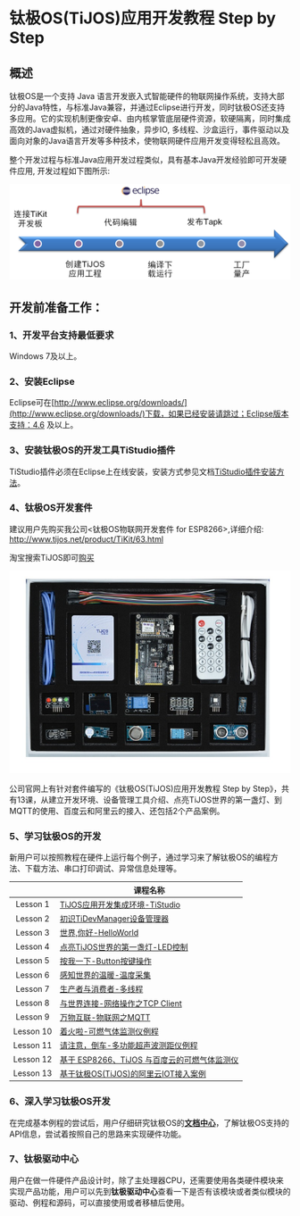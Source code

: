 # 钛极OS(TiJOS)应用开发教程 Step by Step

## 概述

钛极OS是一个支持 Java 语言开发嵌入式智能硬件的物联网操作系统，支持大部分的Java特性，与标准Java兼容，并通过Eclipse进行开发，同时钛极OS还支持多应用。它的实现机制更像安卓、由内核掌管底层硬件资源，软硬隔离，同时集成高效的Java虚拟机，通过对硬件抽象，异步IO, 多线程、沙盒运行，事件驱动以及面向对象的Java语言开发等多种技术，使物联网硬件应用开发变得轻松且高效。

整个开发过程与标准Java应用开发过程类似，具有基本Java开发经验即可开发硬件应用, 开发过程如下图所示:

![1523584920885](./img/DevProcess.png)

## 开发前准备工作：

### 1、开发平台支持最低要求

Windows 7及以上。

### 2、安装Eclipse

Eclipse可在[http://www.eclipse.org/downloads/](http://www.eclipse.org/downloads/)下载，如果已经安装请跳过；Eclipse版本支持：4.6 及以上。

### 3、安装钛极OS的开发工具TiStudio插件

TiStudio插件必须在Eclipse上在线安装，安装方式参见文档[TiStudio插件安装方法](http://dev.tijos.net/setup/tijos_application_devsuite_setup/)。

### 4、钛极OS开发套件

建议用户先购买我公司<钛极OS物联网开发套件 for ESP8266>,详细介绍: <http://www.tijos.net/product/TiKit/63.html>

淘宝搜索TiJOS即可[购买](https://shop423269048.taobao.com/)

![tikit-suite](.\img\TiKit-Suite.png)

公司官网上有针对套件编写的《钛极OS(TiJOS)应用开发教程 Step by Step》，共有13课，从建立开发环境、设备管理工具介绍、点亮TiJOS世界的第一盏灯、到MQTT的使用、百度云和阿里云的接入、还包括2个产品案例。

### 5、学习钛极OS的开发

新用户可以按照教程在硬件上运行每个例子，通过学习来了解钛极OS的编程方法、下载方法、串口打印调试、异常信息处理等。

|           | 课程名称                                                     |
| :-------: | ------------------------------------------------------------ |
| Lesson 1  | [TiJOS应用开发集成环境-TiStudio](./step1-enviornment_setup/about_tistudio.md) |
| Lesson 2  | [初识TiDevManager设备管理器](./step2-device_manager/about_tidevmanager.md) |
| Lesson 3  | [世界,你好-HelloWorld](./step3-helloworld/hello_world.md) |
| Lesson 4  | [点亮TiJOS世界的第一盏灯-LED控制](step4-LED/turn_on_led.md) |
| Lesson 5  | [按我一下-Button按键操作](step5-button/press_me_button.md) |
| Lesson 6  | [感知世界的温暖-温度采集](step6-temperature/get_temperature.md) |
| Lesson 7  | [生产者与消费者-多线程](./step7-mutithread/multi_thread.md) |
| Lesson 8  | [与世界连接-网络操作之TCP Client](./step8-network-tcp_client/connect_world_tcpclient.md) |
| Lesson 9  | [万物互联-物联网之MQTT](./step9-mqtt-iot/iot_mqtt.md) |
| Lesson 10 | [着火啦-可燃气体监测仪例程](./step10-gas-monitoring/gas_monitoring.md)                                    |
| Lesson 11 | [请注意，倒车-多功能超声波测距仪例程](./step11-range-detection/range_detection.md)                         |
| Lesson 12 | [基于 ESP8266、TiJOS 与百度云的可燃气体监测仪](./step12-baidu-iot/baidu_iot_gas_monitoring.md)                 |
| Lesson 13 | [基于钛极OS(TiJOS)的阿里云IOT接入案例](./step13-ali-iot/ali_iot_connection.md)                         |

### 6、深入学习钛极OS开发

在完成基本例程的尝试后，用户仔细研究钛极OS的[**文档中心**](http://dev.tijos.net/docstore/)，了解钛极OS支持的API信息，尝试着按照自己的思路来实现硬件功能。

### 7、钛极驱动中心

用户在做一件硬件产品设计时，除了主处理器CPU，还需要使用各类硬件模块来实现产品功能，用户可以先到**钛极驱动中心**查看一下是否有该模块或者类似模块的驱动、例程和源码，可以直接使用或者移植后使用。
